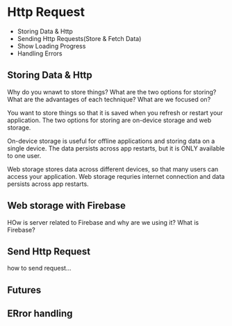 # Http Request

* Storing Data & Http
* Sending Http Requests(Store & Fetch Data)
* Show Loading Progress
* Handling Errors

## Storing Data & Http

Why do you wnawt to store things?
What are the two options for storing?
What are the advantages of each technique?
What are we focused on?

You want to store things so that it is saved when you refresh or restart your application. The two options for storing are
on-device storage and web storage. 

On-device storage is useful for offline applications and storing data on a single device. The data persists across
app restarts, but it is ONLY available to one user. 

Web storage stores data across different devices, so that many users can access your application. Web storage requries internet
connection and data persists across app restarts.



## Web storage with Firebase
HOw is server related to Firebase and why are we using it?
What is Firebase?

## Send Http Request
how to send request...

## Futures

## ERror handling
